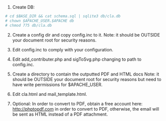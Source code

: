 1. Create DB:

```bash
# cd $BASE_DIR && cat schema.sql | sqlite3 db/cla.db 
# chown $APACHE_USER.$APACHE db
# chmod 775 db/cla.db
```
2. Create a config dir and copy config.inc to it.
Note: it should be OUTSIDE your document root for security reasons.

3. Edit config.inc to comply with your configuration.

4. Edit add_contributer.php and sigToSvg.php changing to path to config.inc.

5. Create a directory to contain the outputted PDF and HTML docs
Note: it should be OUTSIDE your document root for security reasons but need to have write permissions for $APACHE_USER.

6. Edit cla.html and mail_template.html.

7. Optional: In order to convert to PDF, obtain a free account here: http://phptopdf.com in order to convert to PDF, otherwise, the email will be sent as HTML instead of a PDF attachment.
